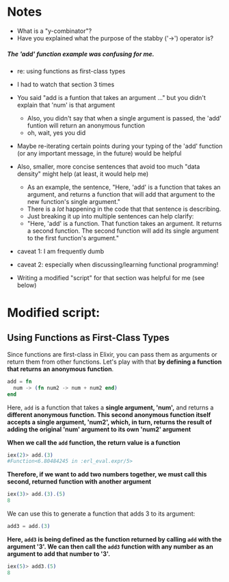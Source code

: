 Notes
=====

* What is a "y-combinator"?
* Have you explained what the purpose of the stabby ('->') operator is?

##### The 'add' function example was confusing for me.
* re: using functions as first-class types 
* I had to watch that section 3 times
* You said "add is a funtion that takes an argument ..." but you didn't
  explain that 'num' is that argument
  * Also, you didn't say that when a single argument is passed, the 'add'
    funtion will return an anonymous function
  * oh, wait, yes you did

* Maybe re-iterating certain points during your typing of the 'add' function
  (or any important message, in the future) would be helpful
* Also, smaller, more concise sentences that avoid too much "data density"
  might help (at least, it would help me)
  * As an example, the sentence, "Here, 'add' is a function that takes an
    argument, and returns a function that will add that argument to the new
    function's single argument."
  * There is a *lot* happening in the code that that sentence is describing.
  * Just breaking it up into multiple sentences can help clarify:
  * "Here, 'add' is a function. That function takes an argument. It returns a
    second function. The second function will add its single argument to the
    first function's argument."

* caveat 1: I am frequently dumb
* caveat 2: especially when discussing/learning functional programming!
  
* Writing a modified "script" for that section was helpful for me (see below)


Modified script:
================

## Using Functions as First-Class Types

Since functions are first-class in Elixir, you can pass them as arguments or
return them from other functions. Let's play with that **by defining a function
that returns an anonymous function**.

```elixir
add = fn
  num -> (fn num2 -> num + num2 end)
end
```

Here, `add` is a function that takes a **single argument, 'num',** and returns
a **different anonymous function. This second anonymous function itself accepts
a single argument, 'num2', which, in turn, returns the result of adding the
original 'num' argument to its own 'num2' argument**

**When we call the `add` function, the return value is a function**

```elixir
iex(2)> add.(3)
#Function<6.80484245 in :erl_eval.expr/5>
```

**Therefore, if we want to add two numbers together, we must call this second,
returned function with another argument**

```elixir
iex(3)> add.(3).(5)
8
```

We can use this to generate a function that adds 3 to its argument:

```elixir
add3 = add.(3)
```

**Here, `add3` is being defined as the function returned by calling `add` with
the argument '3'. We can then call the `add3` function with any number as an
argument to add that number to '3'.**

```elixir
iex(5)> add3.(5)
8
```
